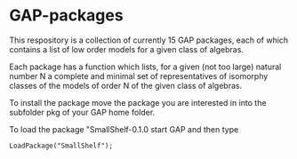# GAP-packages

This respository is a collection of currently 15 GAP packages, 
each of which contains a list of low order models for a given class of algebras.

Each package has a function which lists, for a given (not too large) natural number N 
a complete and minimal set of representatives of isomorphy classes of the models of order N
of the given class of algebras.
 
To install the package move the package you are interested in into the subfolder pkg
of your GAP home folder.

To load the package "SmallShelf-0.1.0 start GAP and then type

	LoadPackage("SmallShelf"); 
 
